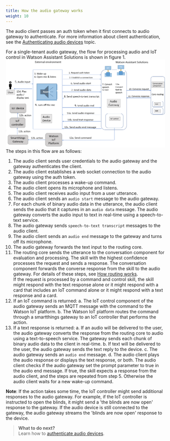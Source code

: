 ```yaml
---
title: How the audio gateway works
weight: 10
---
```

The audio client passes an auth token when it first connects to audio gateway to authenticate. For more information about client authentication, see the [Authenticating audio devices]({{site.baseurl}}/audio_single/audio_authentication/) topic.

For a single-tenant audio gateway, the flow for processing audio and IoT control in Watson Assistant Solutions is shown in figure 1.
![audio flow](flow_single.PNG)
The steps in this flow are as follows:
1. The audio client sends user credentials to the audio gateway and the gateway authenticates the client.
2. The audio client establishes a web socket connection to the audio gateway using the auth token.
3. The audio client processes a wake-up command.
4. The audio client opens its microphone and listens.
5. The audio client receives audio input from a user utterance.
6. The audio client sends an `audio start` message to the audio gateway.
7. For each chunk of binary audio data in the utterance, the audio client sends the audio that it captures in an `audio data` message. The audio gateway converts the audio input to text in real-time using a speech-to-text service.
8. The audio gateway sends `speech-to-text transcript` messages to the audio client.
9. The audio client sends an `audio end` message to the gateway and turns off its microphone.
10. The audio gateway forwards the text input to the routing core.
11. The routing core sends the utterance to the conversation component for evaluation and processing. The skill with the highest confidence processes the request and sends a response. The conversation component forwards the converse response from the skill to the audio gateway. For details of these steps, see [How routing works]({{site.baseurl}}/understand-service/how_it_works/). <br/>If the request is processed by a command and control skill, the skill might respond with the text response alone or it might respond with a card that includes an IoT command alone or it might respond with a text response and a card.
12. If an IoT command is returned:
  a. The IoT control component of the audio gateway sends an MQTT message with the command to the Watson IoT platform.
  b. The Watson IoT platform routes the command through a smartthings gateway to an IoT controller that performs the action.
13. If a text response is returned:
  a. If an audio will be delivered to the user, the audio gateway converts the response from the routing core to audio using a text-to-speech service.  The gateway sends each chunk of binary audio data to the client in real-time.
  b. If text will be delivered to the user, the audio gateway sends the text reply to the device.
  c. The audio gateway sends an `audio end` message.
  d. The audio client plays the audio response or displays the text response, or both. The audio client checks if the audio gateway set the prompt parameter to true in the audio end message. If true, the skill expects a response from the audio client, and the steps are repeated from step 5.  Otherwise the audio client waits for a new wake-up command.

**Note**: If the action takes some time, the IoT controller might send additional responses to the audio gateway. For example, if the IoT controller is instructed to open the blinds, it might send a 'the blinds are now open' response to the gateway.  If the audio device is still connected to the gateway, the audio gateway streams the 'blinds are now open' response to the device.

> **What to do next?**<br/>
Learn how to [authenticate audio devices]({{site.baseurl}}/audio_single/audio_authentication/).
